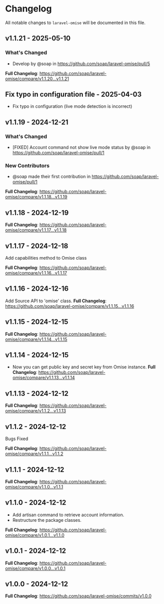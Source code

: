 # Changelog

All notable changes to `laravel-omise` will be documented in this file.

## v1.1.21 - 2025-05-10

### What's Changed

* Develop by @soap in https://github.com/soap/laravel-omise/pull/5

**Full Changelog**: https://github.com/soap/laravel-omise/compare/v1.1.20...v1.1.21

## Fix typo in configuration file - 2025-04-03

- Fix typo in configuration (live mode detection is incorrect)

## v1.1.19 - 2024-12-21

### What's Changed

* [FIXED] Account command not show live mode status by @soap in https://github.com/soap/laravel-omise/pull/1

### New Contributors

* @soap made their first contribution in https://github.com/soap/laravel-omise/pull/1

**Full Changelog**: https://github.com/soap/laravel-omise/compare/v1.1.18...v1.1.19

## v1.1.18 - 2024-12-19

**Full Changelog**: https://github.com/soap/laravel-omise/compare/v1.1.17...v1.1.18

## v1.1.17 - 2024-12-18

Add capabilities method to Omise class

**Full Changelog**: https://github.com/soap/laravel-omise/compare/v1.1.16...v1.1.17

## v1.1.16 - 2024-12-16

Add Source API to 'omise' class.
**Full Changelog**: https://github.com/soap/laravel-omise/compare/v1.1.15...v1.1.16

## v1.1.15 - 2024-12-15

**Full Changelog**: https://github.com/soap/laravel-omise/compare/v1.1.14...v1.1.15

## v1.1.14 - 2024-12-15

- Now you can get public key and secret key from Omise instance.
  **Full Changelog**: https://github.com/soap/laravel-omise/compare/v1.1.13...v1.1.14

## v1.1.13 - 2024-12-12

**Full Changelog**: https://github.com/soap/laravel-omise/compare/v1.1.2...v1.1.13

## v1.1.2 - 2024-12-12

Bugs Fixed

**Full Changelog**: https://github.com/soap/laravel-omise/compare/v1.1.1...v1.1.2

## v1.1.1 - 2024-12-12

**Full Changelog**: https://github.com/soap/laravel-omise/compare/v1.1.0...v1.1.1

## v1.1.0 - 2024-12-12

- Add artisan command to retrieve account information.
- Restructure the package classes.

**Full Changelog**: https://github.com/soap/laravel-omise/compare/v1.0.1...v1.1.0

## v1.0.1 - 2024-12-12

**Full Changelog**: https://github.com/soap/laravel-omise/compare/v1.0.0...v1.0.1

## v1.0.0 - 2024-12-12

**Full Changelog**: https://github.com/soap/laravel-omise/commits/v1.0.0
